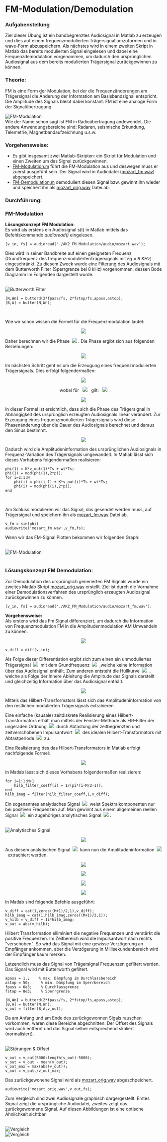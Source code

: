 <!--!!!!!!!!!!!!!!!!!!!!!!!!!!!!!!!!!!!!!!!!!!!!!!!!!!!!!!!!!!!!!!!!!!!!!!!!!!!!!!!
    !   Um das Inhalt von Markdown-File anzusehen klicken Sie folfenden Link an.  !
    !   Link zum Projekt: https://github.com/ComandanteChi/AK2_FM_Modulation      !
    !!!!!!!!!!!!!!!!!!!!!!!!!!!!!!!!!!!!!!!!!!!!!!!!!!!!!!!!!!!!!!!!!!!!!!!!!!!!! !
    ------------------------------------------------------------------------
    % @file           : README.md
    % @brief          : Dokumentation
    ------------------------------------------------------------------------
    ------------------------------------------------------------------------
	PROJEKTNAME - FM-Moodulation & Demodulation

	PROJEKTTEAM - Juri, Milad, Alexei

	DATUM -     Beginn 29.03.2022
             Abschluss 08.05.2022
    ------------------------------------------------------------------------
-->

# FM-Modulation/Demodulation
### Aufgabenstellung
Ziel dieser Übung ist ein bandbegrenztes Audiosignal in Matlab zu erzeugen und dies auf einem frequenzmodulierten Trägersignal umzuformen und in wave-Form abzuspeichern. Als nächstes wird in einem zweiten Skript in Matlab das bereits modulierten Signal eingelesen und dabei eine Frequenzdemodulation vorgenommen, um dadurch den ursprünglichen Audiosignal aus dem bereits modulierten Trägersignal zurückgewinnen zu können.

### Theorie:
FM is eine Form der Modulation, bei der die Frequenzänderungen am Trägersignal die Änderung der Information am Basisbandsignal entspricht. Die Amplitude des Signals bleibt dabei konstant. FM ist eine analoge Form der Signalübertragung.

![FM-Modulation](https://github.com/ComandanteChi/AK2_FM_Modulation/blob/main/img/frequencymodulation.png?raw=true "FM-Modulation")
<br /> Wie der Name schon sagt ist FM in Radioübertragung andewendet. Die andere Anwendungsbereiche sind: Radaren, seismische Erkundung, Telemetrie, Magnetbandaufzeichnung u.s.w.

### Vorgehensweise:

- Es gibt insgesamt zwei Matlab-Skripten: ein Skript für Modulation und einen Zweiten um das Signal zurückgewinnen.
- [FM-Modulation.m](https://github.com/ComandanteChi/AK2_FM_Modulation/blob/main/FM-Modulation.m/) führt die FM-Modulation aus und deswegen muss er zuerst ausgefüht sein. Der Signal wird in Audiodatei ([mozart_fm.wav](https://github.com/ComandanteChi/AK2_FM_Modulation/blob/main/audio/mozart_fm.wav/)) abgespeichert.
- [FM-Demodulation.m](https://github.com/ComandanteChi/AK2_FM_Modulation/blob/main/FM-Demodulation.m/) demoduliert diesen Signal bzw. gewinnt ihn wieder und speichert ihn als [mozart_orig.wav](https://github.com/ComandanteChi/AK2_FM_Modulation/blob/main/audio/mozart_orig.wav/) Datei ab.

### **Durchführung:**
### FM-Modulation

**Lösungskonzept FM Modulation:**<br />
Es wird als erstens ein Audiosignal s(t) in Matlab mittels das Befehlskommando _audioread()_ eingelesen. 

<pre><code>[v_in, fs] = audioread('./AK2_FM_Modulation/audio/mozart.wav');</code></pre>

Dies wird in seiner Bandbreite auf einen geeigneten Frequenz  (Grundfrequenz des frequenzmoduliertenTrägersignals mit _Fg = 8 KHz_) eingeschränkt. Zu diesem Zweck wurde eine Filterung des Audiosignals mit dem Butterworth Filter (Sperrgrenze bei 8 kHz) vorgenommen, dessen Bode Diagramm im Folgenden dargestellt wurde.

<br /> ![Butterworth Filter](https://github.com/ComandanteChi/AK2_FM_Modulation/blob/main/img/butter_filter.jpg?raw=true "Butterworth Filter")
<pre><code>[N,Wn] = buttord(2*fpass/fs, 2*fstop/fs,apass,astop);<br />[B,A] = butter(N,Wn);</code></pre><br />


Wie wir schon wissen die Formel für die Frequenzmodulation lautet:

<p align="center">
<img src="https://latex.codecogs.com/png.image?\dpi{110}u_{FM}(t)=sin(\varphi&space;(t)))">
</p>

Daher berechnen wir die Phase
&nbsp;<img src="https://latex.codecogs.com/png.image?\dpi{110}&space;\varphi(t)">
. Die Phase ergibt sich aus folgenden Beziehungen:

<p align="center">
<img src="https://latex.codecogs.com/png.image?\dpi{110}\varphi&space;(t)&space;=&space;\omega_{0}&space;t&space;&plus;&space;\varphi_{0}&space;">
</p>

Im nächsten Schritt geht es um die Erzeugung eines frequenzmodulierten Trägersignals. Dies erfolgt folgendermaßen:

<p align="center">
<img src="https://latex.codecogs.com/png.image?\dpi{110}\omega(t)=\frac{\mathrm{d}&space;\varphi&space;(t)}{\mathrm{d}&space;t}&space;=&space;Ks(t)&plus;\omega_{T}">
</p>

<p align="center">
wobei für &nbsp;
<img src="https://latex.codecogs.com/png.image?\dpi{110}|s(t)|\leqslant&space;1"> &nbsp;
gilt: &nbsp; 
<img src="https://latex.codecogs.com/png.image?\dpi{110}K<s(t)">
</p>

<p align="center">
<img src="https://latex.codecogs.com/png.image?\dpi{110}\omega(t)\mathrm{d}t=\mathrm{d}&space;\varphi&space;(t)&space;&space;|&space;\int">
</p>

In dieser Formel ist ersichtlich, dass sich die Phase des Trägersignal in Abhängigkeit des ursprünglich erzeugten Audiosignals linear verändert. Zur Erzeugung eines frequenzmodulierten Trägersignals wird diese Phasenänderung über die Dauer des Audiosignals berechnet und daraus den Sinus bestimmt.

<p align="center">
<img src="https://latex.codecogs.com/png.image?\dpi{110}\varphi&space;(t)&space;=&space;\int_{-\infty}^{t}&space;\omega(\tau&space;){\mathrm{d}&space;\tau}&space;=&space;K\int_{-\infty}^{t}&space;s(\tau&space;){\mathrm{d}&space;\tau+\omega_{T}t}">
</p>

Dadurch wird die Amplitudeninformation des ursprünglichen Audiosignals in Frequenz-Variation des Trägersignals umgewandelt.
In Matlab lässt sich dieses Vorhabens folgendermaßen realisieren: 

<pre><code>phi(1) = K*v_out(1)*Ts + wt*Ts;
phi(1) = mod(phi(1),2*pi);<br />for i=2:1:N   
    phi(i) = phi(i-1) + K*v_out(i)*Ts + wt*Ts;
    phi(i) = mod(phi(i),2*pi);    
end</code></pre><br />

Am Schluss modulieren wir das Signal, das gesendet werden muss, auf Trägersignal und speichern ihn als [mozart_fm.wav](https://github.com/ComandanteChi/AK2_FM_Modulation/blob/main/mozart_fm.wav/) Datei ab.
<pre><code>v_fm = sin(phi)
audiowrite('mozart_fm.wav',v_fm,fs);</code></pre>
Wenn wir das FM-Signal Plotten bekommen wir folgenden Graph:

<br /> ![FM-Modulation](https://github.com/ComandanteChi/AK2_FM_Modulation/blob/main/img/fm_and_audio.jpg?raw=true "FM-Modulation")
<br /><br />
### **Lösungskonzept FM Demodulation:**

Zur Demodulation des ursprünglich generierten FM Signals wurde ein zweites Matlab Skript
[mozart_orig.wav](https://github.com/ComandanteChi/AK2_FM_Modulation/blob/main/audio/mozart_orig.wav/)
erstellt.  Ziel ist durch die Vornahme einer Demodulationsverfahren des ursprünglich erzeugten Audiosignal zurückgewinnen zu können.



<pre><code>[v_in, fs] = audioread('./AK2_FM_Modulation/audio/mozart_fm.wav');</code></pre>

**Vorgehensweise:**<br />
Als erstens wird das Fm Signal differenziert, um dadurch die Information von Frequenzmodulation FM in die Amplitudenmodulation AM Umwandeln zu können.

<p align="center">
<img src="https://latex.codecogs.com/png.image?\dpi{110}\frac{\mathrm{d}u_{FM}(t)&space;}{\mathrm{d}&space;x}=cos(\varphi(t))\times&space;(Ks(t)&plus;\omega_{T})">
</p>

<pre><code>v_diff = diff(v_in);</code></pre>

Als Folge dieser Differentiation ergibt sich zum einen ein unmoduliertes Trägersignal
&nbsp;<img src="https://latex.codecogs.com/svg.image?cos(\omega_{0}t)">&nbsp;
mit dem Grundfrequenz
&nbsp;<img src="https://latex.codecogs.com/svg.image?\omega_{0}t)">&nbsp;
,welche keine Information über das Audiosignal enthält. Zum anderen entsteht die Hüllkurve
&nbsp;<img src="https://latex.codecogs.com/svg.image?X(t)=&space;Ks(t)&plus;W_{T})">&nbsp;
, welche als Folge der Innere Ableitung die Amplitude des Signals darstellt und gleichzeitig Information über das Audiosignal enthält.

<p align="center">
<img src="https://latex.codecogs.com/svg.image?S_{AM}(t)=&space;x(t)cos(\omega_{0}t)&space;">
</p>
Mittels das Hilbert-Transformators lässt sich das Amplitudeninformation von den restlichen modulierten Trägersignals extrahieren. 

Eine einfache (kausale) zeitdiskrete Realisierung eines Hilbert-Transformators erhält man mittels der Fenster-Methode als FIR-Filter der ungeraden Ordnung
&nbsp;<img src="https://latex.codecogs.com/png.image?\dpi{110}M">&nbsp;
durch Abtastung der zeitbegrenzten und zeitverschobenen Impulsantwort
&nbsp;<img src="https://latex.codecogs.com/png.image?\dpi{110}h_{H}(t)">&nbsp;
des idealen Hilbert-Transformators mit Abtastperiode
&nbsp;<img src="https://latex.codecogs.com/png.image?\dpi{110}T_{s}">&nbsp;
zu.

Eine Realisierung des das Hilbert-Transformators in Matlab erfolgt nachfolgende Formel: 

<p align="center">
<img src="https://latex.codecogs.com/svg.image?h_{H}^{real}[k]=T_{s}h_{H}(t)|&space;_{t=kT_{s}-\frac{M}{2}T_{s}}&space;(\varepsilon&space;[k]&space;-&space;\varepsilon&space;[k-M-1])">
</p>
In Matlab lässt sich dieses Vorhabens folgendermaßen realisieren:
<pre><code>for i=1:1:M+1
    hilb_filter_coeff(i) = 1/(pi*(i-M/2-1));
end
hilb_imag = filter(hilb_filter_coeff,1,v_diff);</code></pre>


Ein sogenanntes analytisches Signal
&nbsp;<img src="https://latex.codecogs.com/png.image?\dpi{110}y^{+}(t)">&nbsp;
weist Spektralkomponenten nur bei positiven Frequenzen auf. Man gewinnt aus einem allgemeinen reellen Signal 
&nbsp;<img src="https://latex.codecogs.com/png.image?\dpi{110}y^{+}(t)">&nbsp;
ein zugehöriges analytisches Signal
&nbsp;<img src="https://latex.codecogs.com/png.image?\dpi{110}y(t)">
.

<br /> ![Analytisches Signal](https://github.com/ComandanteChi/AK2_FM_Modulation/blob/main/img/blockdiapram_analyt_sig.png?raw=true "Gewinnung des Analytischen Signals")

<p align="center">
<img src="https://latex.codecogs.com/png.image?\dpi{110}y^{&plus;}(t)=y(t)&plus;jH{y}(t)">
</p>

Aus diesem analytischen Signal
&nbsp;<img src="https://latex.codecogs.com/png.image?\dpi{110}y^{+}(t)">&nbsp;
kann nun die Amplitudeninformation
&nbsp;<img src="https://latex.codecogs.com/png.image?\dpi{110}x(t)">&nbsp;
extrachiert werden.

<p align="center">
<img src="https://latex.codecogs.com/png.image?\dpi{110}y^{&plus;}(t)=\frac{x(t)}{2}e^{j\omega_{0}t}&plus;\frac{x(t)}{2}e^{-j\omega_{0}t}\leftrightarrow&space;\hat{y}^{&plus;}(t)=\frac{1}{2}\hat{x}(j\omega-j\omega_{0})&plus;\frac{1}{2}\hat{x}(j\omega&plus;j\omega_{0})">
</p>

<p align="center">
<img src="https://latex.codecogs.com/png.image?\dpi{110}y^{&plus;}(t)=y(t)&plus;jH{y}(t)&space;\leftrightarrow&space;\hat{y}^{&plus;}(j\omega)=\hat{x}(j\omega-j\omega_{0})">
</p>

<p align="center">
<img src="https://latex.codecogs.com/png.image?\dpi{110}\hat{y}^{&plus;}(j\omega)=\hat{x}(j\omega-j\omega_{0})&space;\leftrightarrow&space;x(t)e^{j\omega_{0}t}&space;=&space;y^{&plus;}(t)">
</p>

<p align="center">
<img src="https://latex.codecogs.com/png.image?\dpi{110}\left|&space;y^{&plus;}(t)\right|&space;=&space;\left|&space;y(t)&plus;jH{y}(t)\right|&space;=&space;\sqrt{y^{2}(t)&plus;(H{y}(t))^{2}}&space;=&space;\left|&space;x(t)\right|">
</p>

In Matlab sind folgende Befehle ausgeführt:

<pre><code>v_diff = cat(1,zeros((M+1)/2,1),v_diff);
hilb_imag = cat(1,hilb_imag,zeros((M+1)/2,1));
v_hilb = v_diff + 1i*hilb_imag;
v_out = abs(v_hilb);</code></pre>

Hilbert Transformation elliminiert die negative Frequenzen und verstärkt die positive Frequenzen. Im Zeitbereich wird die Impulsantwort nach rechts "verschoben". So wird das Signal mit eine gewisse Verzögerung an Empfänger ankommen, aber die Verzögerung in Millisekundenbereich wird der Empfänger kaum merken. 

Letzendlich muss das Signal von Trägersignal Frequenzen gefiltert werden. Das Signal wird mit Butterworth gefiltert.

<pre><code>apass = 1.;    % max. Dämpfung im Durchlassbereich
astop = 50;     % min. Dämpfung im Sperrbereich
fpass = 6e3;    % Durchlassgrenze
fstop = 8e3;    % Sperrgrenze

[N,Wn] = buttord(2*fpass/fs, 2*fstop/fs,apass,astop);
[B,A] = butter(N,Wn);
v_out = filter(B,A,v_out);</code></pre>
Da am Anfang und am Ende des zurückgewonnen Sigals rauschen vorkommen, waren diese Bereiche abgechnitten. Der Offset des Signals wird auch entfernt und das Signal selber entsprechend skaliert (normalisiert).

<br /> ![Störungen & Offset](https://github.com/ComandanteChi/AK2_FM_Modulation/blob/main/img/stoer&offset.jpg?raw=true "Störungen & Offset")

<pre><code>v_out = v_out(5000:length(v_out)-5000);
v_out = v_out - mean(v_out);
v_out_max = max(abs(v_out));
v_out = v_out./v_out_max;</code></pre>

Das zurückgewonene Signal wird als [mozart_orig.wav](https://github.com/ComandanteChi/AK2_FM_Modulation/blob/main/audio/mozart_orig.wav/) abgeschpeichert.

<pre><code>audiowrite('mozart_orig.wav',v_out,fs);</code></pre>

Zum Vergleich sind zwei Audiosignale graphisch dargergestellt. Erstes Signal zeigt die ursprüngliche Audiodatei, zweites zeigt das zurückgewonnene Signal. Auf diesen Abbildungen ist eine optische Ähnlichkeit sichtbar.

<br /> ![Vergleich](https://github.com/ComandanteChi/AK2_FM_Modulation/blob/main/img/vor_FM.jpg?raw=true "Vergleich des Signals vor Modulation und nach Demodulation")
<br /> ![Vergleich](https://github.com/ComandanteChi/AK2_FM_Modulation/blob/main/img/nach_Demod.jpg?raw=true "Vergleich des Signals vor Modulation und nach Demodulation")


